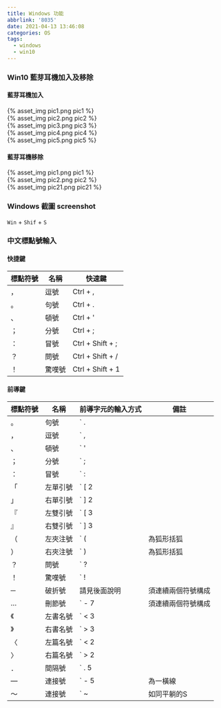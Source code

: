 ```yaml
---
title: Windows 功能
abbrlink: '8035'
date: 2021-04-13 13:46:08
categories: OS
tags:
  - windows
  - win10
---
```


### Win10 藍芽耳機加入及移除
#### 藍芽耳機加入

<!--more-->
<div style="width:500px">
	{% asset_img pic1.png pic1 %}
</div>
<div style="width:500px">
	{% asset_img pic2.png pic2 %}
</div>
<div style="width:500px">
	{% asset_img pic3.png pic3 %}
</div>
<div style="width:500px">
	{% asset_img pic4.png pic4 %}
</div>
<div style="width:500px">
	{% asset_img pic5.png pic5 %}
</div>


#### 藍芽耳機移除
<div style="width:500px">
	{% asset_img pic1.png pic1 %}
</div>
<div style="width:500px">
	{% asset_img pic2.png pic2 %}
</div>
<div style="width:500px">
	{% asset_img pic21.png pic21 %}
</div>

### Windows 截圖 screenshot
``Win`` + ``Shif`` + ``S``

### 中文標點號輸入
#### 快捷鍵
標點符號|	名稱|	快速鍵
---|---|---
，	|逗號|	Ctrl + ,
。	|句號|	Ctrl + .
、	|頓號|	Ctrl + '
；	|分號|	Ctrl + ;
：	|冒號|	Ctrl + Shift + ;
？	|問號|	Ctrl + Shift + /
！	|驚嘆號|	Ctrl + Shift + 1


#### 前導鍵 

標點符號	|名稱	|前導字元的輸入方式	|備註
---|---|---|--
。|	句號|	` .	|
，|	逗號|	` ,	|
、|	頓號|	` '	|
；|	分號|	` ;	|
：|	冒號|	` :	|
「|	左單引號|	` [ 2	|
」|	右單引號|	` ] 2	|
『|	左雙引號|	` [ 3	|
』|	右雙引號|	` ] 3	|
（|	左夾注號|	` (	|為狐形括狐
）|	右夾注號|	` )	|為狐形括狐
？|	問號|	` ?	|
！|	驚嘆號|	` !|	
─|	破折號|	請見後面說明|	須連續兩個符號構成
…|	刪節號|	` - 7	|須連續兩個符號構成
《|	左書名號|	` < 3|	
》|	右書名號|	` > 3|	
〈|	左篇名號|	` < 2|	
〉|	右篇名號|	` > 2|	
．|	間隔號|	` . 5|	
—|	連接號|	` - 5|	為一橫線
～|	連接號|	` ~	|如同平躺的S
